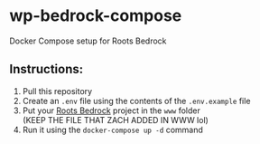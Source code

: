 # wp-bedrock-compose
Docker Compose setup for Roots Bedrock

## Instructions:
1. Pull this repository
2. Create an `.env` file using the contents of the `.env.example` file
3. Put your [Roots Bedrock](https://roots.io/bedrock/) project in the `www` folder  
	(KEEP THE FILE THAT ZACH ADDED IN WWW lol)
4. Run it using the `docker-compose up -d` command
